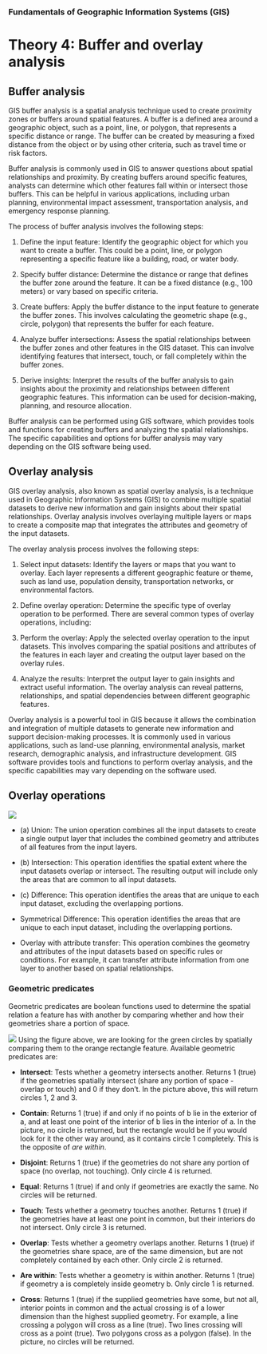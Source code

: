 
### Fundamentals of Geographic Information Systems (GIS)

# Theory 4: Buffer and overlay analysis

## Buffer analysis
GIS buffer analysis is a spatial analysis technique used to create proximity zones or buffers around spatial features. A buffer is a defined area around a geographic object, such as a point, line, or polygon, that represents a specific distance or range. The buffer can be created by measuring a fixed distance from the object or by using other criteria, such as travel time or risk factors.

Buffer analysis is commonly used in GIS to answer questions about spatial relationships and proximity. By creating buffers around specific features, analysts can determine which other features fall within or intersect those buffers. This can be helpful in various applications, including urban planning, environmental impact assessment, transportation analysis, and emergency response planning.

The process of buffer analysis involves the following steps:

1.  Define the input feature: Identify the geographic object for which you want to create a buffer. This could be a point, line, or polygon representing a specific feature like a building, road, or water body.
    
2.  Specify buffer distance: Determine the distance or range that defines the buffer zone around the feature. It can be a fixed distance (e.g., 100 meters) or vary based on specific criteria.
    
3.  Create buffers: Apply the buffer distance to the input feature to generate the buffer zones. This involves calculating the geometric shape (e.g., circle, polygon) that represents the buffer for each feature.
    
4.  Analyze buffer intersections: Assess the spatial relationships between the buffer zones and other features in the GIS dataset. This can involve identifying features that intersect, touch, or fall completely within the buffer zones.
    
5.  Derive insights: Interpret the results of the buffer analysis to gain insights about the proximity and relationships between different geographic features. This information can be used for decision-making, planning, and resource allocation.
    
Buffer analysis can be performed using GIS software, which provides tools and functions for creating buffers and analyzing the spatial relationships. The specific capabilities and options for buffer analysis may vary depending on the GIS software being used.

## Overlay analysis
GIS overlay analysis, also known as spatial overlay analysis, is a technique used in Geographic Information Systems (GIS) to combine multiple spatial datasets to derive new information and gain insights about their spatial relationships. Overlay analysis involves overlaying multiple layers or maps to create a composite map that integrates the attributes and geometry of the input datasets.

The overlay analysis process involves the following steps:

1.  Select input datasets: Identify the layers or maps that you want to overlay. Each layer represents a different geographic feature or theme, such as land use, population density, transportation networks, or environmental factors.
    
2.  Define overlay operation: Determine the specific type of overlay operation to be performed. There are several common types of overlay operations, including:
        
3.  Perform the overlay: Apply the selected overlay operation to the input datasets. This involves comparing the spatial positions and attributes of the features in each layer and creating the output layer based on the overlay rules.
    
4.  Analyze the results: Interpret the output layer to gain insights and extract useful information. The overlay analysis can reveal patterns, relationships, and spatial dependencies between different geographic features.
    
Overlay analysis is a powerful tool in GIS because it allows the combination and integration of multiple datasets to generate new information and support decision-making processes. It is commonly used in various applications, such as land-use planning, environmental analysis, market research, demographic analysis, and infrastructure development. GIS software provides tools and functions to perform overlay analysis, and the specific capabilities may vary depending on the software used.

## Overlay operations 

![](https://saylordotorg.github.io/text_essentials-of-geographic-information-systems/section_11/a33268f6ff028c24152080d0aa3f2aad.jpg)
- (a) Union: The union operation combines all the input datasets to create a single output layer that includes the combined geometry and attributes of all features from the input layers.

-  (b) Intersection: This operation identifies the spatial extent where the input datasets overlap or intersect. The resulting output will include only the areas that are common to all input datasets.

- (c) Difference: This operation identifies the areas that are unique to each input dataset, excluding the overlapping portions.

- Symmetrical Difference: This operation identifies the areas that are unique to each input dataset, including the overlapping portions.

- Overlay with attribute transfer: This operation combines the geometry and attributes of the input datasets based on specific rules or conditions. For example, it can transfer attribute information from one layer to another based on spatial relationships.

### Geometric predicates
Geometric predicates are boolean functions used to determine the spatial relation a feature has with another by comparing whether and how their geometries share a portion of space.

![](https://docs.qgis.org/3.28/en/_images/selectbylocation.png)
Using the figure above, we are looking for the green circles by spatially comparing them to the orange rectangle feature. Available geometric predicates are:

- **Intersect**: Tests whether a geometry intersects another. Returns 1 (true) if the geometries spatially intersect (share any portion of space - overlap or touch) and 0 if they don’t. In the picture above, this will return circles 1, 2 and 3.

- **Contain**: Returns 1 (true) if and only if no points of b lie in the exterior of a, and at least one point of the interior of b lies in the interior of a. In the picture, no circle is returned, but the rectangle would be if you would look for it the other way around, as it contains circle 1 completely. This is the opposite of _are within_.

- **Disjoint**: Returns 1 (true) if the geometries do not share any portion of space (no overlap, not touching). Only circle 4 is returned.

- **Equal**: Returns 1 (true) if and only if geometries are exactly the same. No circles will be returned.

- **Touch**: Tests whether a geometry touches another. Returns 1 (true) if the geometries have at least one point in common, but their interiors do not intersect. Only circle 3 is returned.

- **Overlap**: Tests whether a geometry overlaps another. Returns 1 (true) if the geometries share space, are of the same dimension, but are not completely contained by each other. Only circle 2 is returned.

- **Are within**: Tests whether a geometry is within another. Returns 1 (true) if geometry a is completely inside geometry b. Only circle 1 is returned.

- **Cross**: Returns 1 (true) if the supplied geometries have some, but not all, interior points in common and the actual crossing is of a lower dimension than the highest supplied geometry. For example, a line crossing a polygon will cross as a line (true). Two lines crossing will cross as a point (true). Two polygons cross as a polygon (false). In the picture, no circles will be returned.
<!--stackedit_data:
eyJkaXNjdXNzaW9ucyI6eyJNMFhjUWUwT0thTTR3UjM1Ijp7In
N0YXJ0Ijo5NzAsImVuZCI6MjA4NCwidGV4dCI6IjEuICBEZWZp
bmUgdGhlIGlucHV0IGZlYXR1cmU6IElkZW50aWZ5IHRoZSBnZW
9ncmFwaGljIG9iamVjdCBmb3Igd2hpY2ggeW91IHdhbnTigKYi
fSwib3lrR3UwZkFzZ0NPM0RvYyI6eyJzdGFydCI6MTE5LCJlbm
QiOjkwNiwidGV4dCI6IkdJUyBidWZmZXIgYW5hbHlzaXMgaXMg
YSBzcGF0aWFsIGFuYWx5c2lzIHRlY2huaXF1ZSB1c2VkIHRvIG
NyZWF0ZSBwcm94aW1pdHkgem/igKYifSwiR1RIdWI2a3N2MTF1
akF0OSI6eyJzdGFydCI6MjgyMywiZW5kIjozNjkxLCJ0ZXh0Ij
oiMS4gIFNlbGVjdCBpbnB1dCBkYXRhc2V0czogSWRlbnRpZnkg
dGhlIGxheWVycyBvciBtYXBzIHRoYXQgeW91IHdhbnQgdG8gb3
ZlcmxheeKApiJ9fSwiY29tbWVudHMiOnsiRTFGeUxHNzBTTEp0
M0VzaiI6eyJkaXNjdXNzaW9uSWQiOiJNMFhjUWUwT0thTTR3Uj
M1Iiwic3ViIjoiZ2g6NDAzMDQ3ODgiLCJ0ZXh0IjoiRGlhZ3Jh
bSIsImNyZWF0ZWQiOjE2ODcxNTkxNDEwNjZ9LCJHb3BjQXQySj
lBUGlWdVR5Ijp7ImRpc2N1c3Npb25JZCI6Im95a0d1MGZBc2dD
TzNEb2MiLCJzdWIiOiJnaDo0MDMwNDc4OCIsInRleHQiOiJFeG
FtcGxlIHBpY3R1cmUiLCJjcmVhdGVkIjoxNjg3MTU5MTUzNzYy
fSwiQ21QTmtlMDZOeVFmRXRmSSI6eyJkaXNjdXNzaW9uSWQiOi
JHVEh1YjZrc3YxMXVqQXQ5Iiwic3ViIjoiZ2g6NDAzMDQ3ODgi
LCJ0ZXh0IjoiRGlhZ3JhbSIsImNyZWF0ZWQiOjE2ODcxNTk0OD
UwMDJ9fSwiaGlzdG9yeSI6WzkwMDA1NTE2MywxNjM2NTkyNzE3
LDE2Mjk3OTU0OTMsMTIyNzYzMDc3NCw3MzA5OTgxMTZdfQ==
-->